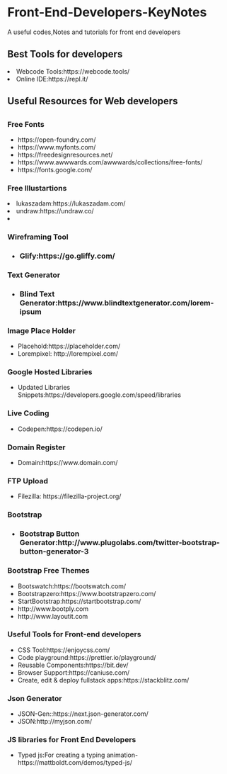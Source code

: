# Front-End-Developers-KeyNotes
A useful codes,Notes and tutorials for front end developers
<h2>Best Tools for developers</h2>
<li>Webcode Tools:https://webcode.tools/</li>
<li>Online IDE:https://repl.it/</li>

<h2>Useful Resources for Web developers<h2>
 <h3>Free Fonts</h3>
 <ul>
  <li>https://open-foundry.com/</li>
  <li>https://www.myfonts.com/</li>
  <li>https://freedesignresources.net/</li>
  <li>https://www.awwwards.com/awwwards/collections/free-fonts/</li>
  <li>https://fonts.google.com/</li>
  </ul>
 <h3>Free Illustartions</h3>
 <li>lukaszadam:https://lukaszadam.com/</li>
 <li>undraw:https://undraw.co/<li>
 <h3>Wireframing Tool<h3>
 <ul>
   <li>Glify:https://go.gliffy.com/</li>
 </ul>
   <h3>Text Generator<h3>
 <ul>
   <li>Blind Text Generator:https://www.blindtextgenerator.com/lorem-ipsum</li>
 </ul>
  <h3>Image Place Holder</h3>
  <ul>
   <li>Placehold:https://placeholder.com/</li>
   <li>Lorempixel: http://lorempixel.com/</li>
  </ul>
  <h3>Google Hosted Libraries</h3>
  <ul>
  <li>Updated Libraries Snippets:https://developers.google.com/speed/libraries</li>
  </ul>
  <h3>Live Coding</h3>
  <ul>
   <li>Codepen:https://codepen.io/</li>
  </ul>
  <h3>Domain Register</h3>
  <ul>
   <li>Domain:https://www.domain.com/</li>
  </ul>
  <h3>FTP Upload</h3>
  <ul>
   <li>Filezilla: https://filezilla-project.org/</li>
  </ul>
  <h3>Bootstrap<h3>
   <ul>
    <li>
     Bootstrap Button Generator:http://www.plugolabs.com/twitter-bootstrap-button-generator-3
    </li> 
   </ul>
   <h3>Bootstrap Free Themes</h3>
   <ul>
    <li>Bootswatch:https://bootswatch.com/</li>
    <li>Bootstrapzero:https://www.bootstrapzero.com/</li>
    <li>StartBootstrap:https://startbootstrap.com/</li>
    <li>http://www.bootply.com</li>
    <li>http://www.layoutit.com</li>
  </ul>
   <h3>Useful Tools for Front-end developers </h3>
    <ul>
    <li>CSS Tool:https://enjoycss.com/</li>
     <li>Code playground:https://prettier.io/playground/</li>
     <li>Reusable Components:https://bit.dev/</li>
     <li>Browser Support:https://caniuse.com/</li>
     <li>Create, edit & deploy fullstack apps:https://stackblitz.com/</li>
    </ul>

   <h3>Json Generator</h3>
   <ul>
    <li>JSON-Gen::https://next.json-generator.com/</li>
    <li>JSON:http://myjson.com/</li>
   </ul>
   <h3>JS libraries for Front End Developers</h3>
   <ul>
    <li>Typed js:For creating a typing animation-
     https://mattboldt.com/demos/typed-js/</li>
   </ul>
   
